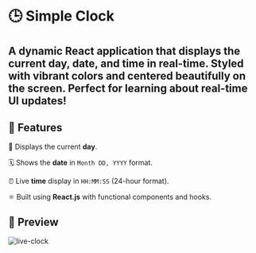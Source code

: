 # 🕒 Simple Clock

## A dynamic React application that displays the **current day**, **date**, and **time** in real-time. Styled with vibrant colors and centered beautifully on the screen. Perfect for learning about real-time UI updates!

## 🚀 Features

📅 Displays the current **day**.

🗓️ Shows the **date** in `Month DD, YYYY` format.

⏰ Live **time** display in `HH:MM:SS` (24-hour format).

⚛️ Built using **React.js** with functional components and hooks.

## 📸 Preview

![live-clock](https://github.com/user-attachments/assets/5b151ec8-61c9-4173-8ca5-7ba678f90c3c)
